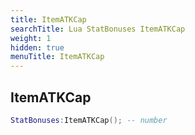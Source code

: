 ```yaml
---
title: ItemATKCap
searchTitle: Lua StatBonuses ItemATKCap
weight: 1
hidden: true
menuTitle: ItemATKCap
---
```

## ItemATKCap
```lua
StatBonuses:ItemATKCap(); -- number
```